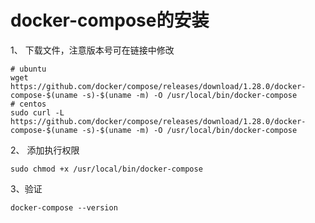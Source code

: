 # docker-compose的安装

1、 下载文件，注意版本号可在链接中修改

```shell
# ubuntu
wget https://github.com/docker/compose/releases/download/1.28.0/docker-compose-$(uname -s)-$(uname -m) -O /usr/local/bin/docker-compose
# centos
sudo curl -L https://github.com/docker/compose/releases/download/1.28.0/docker-compose-$(uname -s)-$(uname -m) -O /usr/local/bin/docker-compose
```

2、 添加执行权限

```shell
sudo chmod +x /usr/local/bin/docker-compose
```

3、验证

```shell
docker-compose --version
```